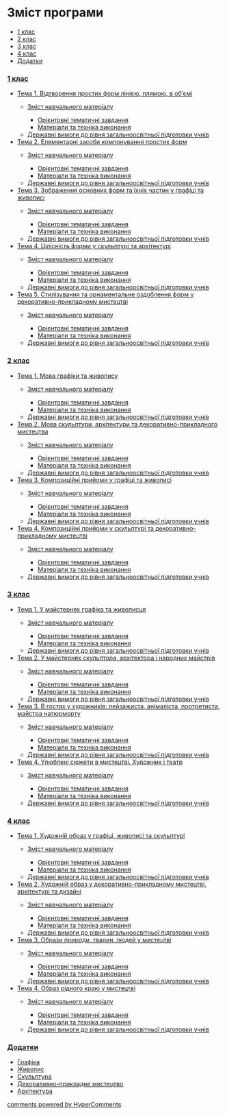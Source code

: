 <div id="hypercomments_widget" class="js-hypercomments-widget invisible"></div>

# Зміст програми

<div>
  <!-- Nav tabs -->
  <ul class="nav nav-tabs" role="tablist">
    <li role="presentation" class="active"><a href="#home" aria-controls="home" role="tab" data-toggle="tab">1 клас</a></li>
    <li role="presentation"><a href="#menu1" aria-controls="menu1" role="tab" data-toggle="tab">2 клас</a></li>
    <li role="presentation"><a href="#menu2" aria-controls="menu2" role="tab" data-toggle="tab">3 клас</a></li>
    <li role="presentation"><a href="#menu3" aria-controls="menu3" role="tab" data-toggle="tab">4 клас</a></li>
    <li role="presentation"><a href="#menu4" aria-controls="menu4" role="tab" data-toggle="tab">Додатки</a></li>
  </ul>
  <!-- Tab panes -->
  <div class="tab-content">
    <div role="tabpanel" class="tab-pane active" id="home"><h3><a href="http://mon-arts-new.ed-era.com/1/1_klas.html">1 клас</a></h3>
<ul type="disc">
<li><a href="http://mon-arts-new.ed-era.com/1/vidtvorennya_prostykh_form_liniieyu_pliamoiu_v_obyemi.html">Тема 1. Відтворення простих форм лінією, плямою, в об’ємі</a></li>
<ul type="circle">
<li><a href="http://mon-arts-new.ed-era.com/1/zmist_navchalnoho_materialu1.html">Зміст навчального матеріалу</a></li>
<ul type="square">
<li><a href="http://mon-arts-new.ed-era.com/1/oriientovny_tematychni_zavdannya1.html">Орієнтовні тематичні завдання</a></li>
<li><a href="http://mon-arts-new.ed-era.com/1/materialy_ta_tekhnika_vykonannya1.html">Матеріали та техніка виконання</a></li>
</ul>
<li><a href="http://mon-arts-new.ed-era.com/1/derzhavni_vymohy_do_rivnya_zahalnoosvitnoi_pidhotovky_uchnyv1.html">Державні вимоги до рівня загальноосвітньої підготовки учнів</a></li>
</ul>
<li><a href="http://mon-arts-new.ed-era.com/1/elementarny_zasoby_komponuvannya_prostykh_form.html">Тема 2. Елементарні засоби компонування простих форм</a></li>
<ul type="circle">
<li><a href="http://mon-arts-new.ed-era.com/1/zmist_navchalnoho_materialu2.html">Зміст навчального матеріалу</a></li>
<ul type="square">
<li><a href="http://mon-arts-new.ed-era.com/1/oriientovny_tematychni_zavdannya2.html">Орієнтовні тематичні завдання</a></li>
<li><a href="http://mon-arts-new.ed-era.com/1/materialy_ta_tekhnika_vykonannya2.html">Матеріали та техніка виконання</a></li>
</ul>
<li><a href="http://mon-arts-new.ed-era.com/1/derzhavni_vymohy_do_rivnya_zahalnoosvitnoi_pidhotovky_uchnyv2.html">Державні вимоги до рівня загальноосвітньої підготовки учнів</a></li>
</ul>
<li><a href="http://mon-arts-new.ed-era.com/1/zobrazhennya_osnovnykh_form_ta_yikhnikh_chastyn_u_hrafitsi_ta_zhyvopysi.html">Тема 3. Зображення основних форм та їхніх частин у графіці та живописі</a></li>
<ul type="circle">
<li><a href="http://mon-arts-new.ed-era.com/1/zmist_navchalnoho_materialu3.html">Зміст навчального матеріалу</a></li>
<ul type="square">
<li><a href="http://mon-arts-new.ed-era.com/1/oriientovny_tematychni_zavdannya3.html">Орієнтовні тематичні завдання</a></li>
<li><a href="http://mon-arts-new.ed-era.com/1/materialy_ta_tekhnika_vykonannya3.html">Матеріали та техніка виконання</a></li>
</ul>
<li><a href="http://mon-arts-new.ed-era.com/1/derzhavni_vymohy_do_rivnya_zahalnoosvitnoi_pidhotovky_uchnyv3.html">Державні вимоги до рівня загальноосвітньої підготовки учнів</a></li>
</ul>
<li><a href="http://mon-arts-new.ed-era.com/1/tsilisnist_formy_u_skulpturi_ta_arkhitekturi.html">Тема 4. Цілісність форми у скульптурі та архітектурі</a></li>
<ul type="circle">
<li><a href="http://mon-arts-new.ed-era.com/1/zmist_navchalnoho_materialu4.html">Зміст навчального матеріалу</a></li>
<ul type="square">
<li><a href="http://mon-arts-new.ed-era.com/1/oriientovny_tematychni_zavdannya4.html">Орієнтовні тематичні завдання</a></li>
<li><a href="http://mon-arts-new.ed-era.com/1/materialy_ta_tekhnika_vykonannya4.html">Матеріали та техніка виконання</a></li>
</ul>
<li><a href="http://mon-arts-new.ed-era.com/1/derzhavni_vymohy_do_rivnya_zahalnoosvitnoi_pidhotovky_uchnyv4.html">Державні вимоги до рівня загальноосвітньої підготовки учнів</a></li>
</ul>
<li><a href="http://mon-arts-new.ed-era.com/1/stylizuvannya_ta_ornamentalne_ozdoblennya_form_u_dekoratyvno_prykladnomu_mystetstvi.html">Тема 5. Стилізування та орнаментальне оздоблення форм у декоративно-прикладному мистецтві</a></li>
<ul type="circle">
<li><a href="http://mon-arts-new.ed-era.com/1/zmist_navchalnoho_materialu5.html">Зміст навчального матеріалу</a></li>
<ul type="square">
<li><a href="http://mon-arts-new.ed-era.com/1/oriientovny_tematychni_zavdannya5.html">Орієнтовні тематичні завдання</a></li>
<li><a href="http://mon-arts-new.ed-era.com/1/materialy_ta_tekhnika_vykonannya5.html">Матеріали та техніка виконання</a></li>
</ul>
<li><a href="http://mon-arts-new.ed-era.com/1/derzhavni_vymohy_do_rivnya_zahalnoosvitnoi_pidhotovky_uchnyv5.html">Державні вимоги до рівня загальноосвітньої підготовки учнів</a></li>
</ul>
</ul>
</div>
<div role="tabpanel" class="tab-pane" id="menu1"><h3><a href="http://mon-arts-new.ed-era.com/2/2_klas.html">2 клас</a></h3>
<ul type="disc">
<li><a href="http://mon-arts-new.ed-era.com/2/mova_hrafiky_ta_zhyvopysu.html">Тема 1. Мова графіки та живопису</a></li>
<ul type="circle">
<li><a href="http://mon-arts-new.ed-era.com/2/zmist_navchalnoho_materialu1.html">Зміст навчального матеріалу</a></li>
<ul type="square">
<li><a href="http://mon-arts-new.ed-era.com/2/oriientovny_tematychni_zavdannya1.html">Орієнтовні тематичні завдання</a></li>
<li><a href="http://mon-arts-new.ed-era.com/2/materialy_ta_tekhnika_vykonannya1.html">Матеріали та техніка виконання</a></li>
</ul>
<li><a href="http://mon-arts-new.ed-era.com/2/derzhavni_vymohy_do_rivnya_zahalnoosvitnoi_pidhotovky_uchnyv1.html">Державні вимоги до рівня загальноосвітньої підготовки учнів</a></li>
</ul>
<li><a href="http://mon-arts-new.ed-era.com/2/mova_skulptury_arkhitektury_ta_dekoratyvno_prykladnoho_mystetstva.html">Тема 2. Мова скульптури, архітектури та декоративно-прикладного мистецтва</a></li>
<ul type="circle">
<li><a href="http://mon-arts-new.ed-era.com/2/zmist_navchalnoho_materialu2.html">Зміст навчального матеріалу</a></li>
<ul type="square">
<li><a href="http://mon-arts-new.ed-era.com/2/oriientovny_tematychni_zavdannya2.html">Орієнтовні тематичні завдання</a></li>
<li><a href="http://mon-arts-new.ed-era.com/2/materialy_ta_tekhnika_vykonannya2.html">Матеріали та техніка виконання</a></li>
</ul>
<li><a href="http://mon-arts-new.ed-era.com/2/derzhavni_vymohy_do_rivnya_zahalnoosvitnoi_pidhotovky_uchnyv2.html">Державні вимоги до рівня загальноосвітньої підготовки учнів</a></li>
</ul>
<li><a href="http://mon-arts-new.ed-era.com/2/kompozytsiini_pryiomy_u_hrafitsi_ta_zhyvopysi.html">Тема 3. Композиційні прийоми у графіці та живописі</a></li>
<ul type="circle">
<li><a href="http://mon-arts-new.ed-era.com/2/zmist_navchalnoho_materialu3.html">Зміст навчального матеріалу</a></li>
<ul type="square">
<li><a href="http://mon-arts-new.ed-era.com/2/oriientovny_tematychni_zavdannya3.html">Орієнтовні тематичні завдання</a></li>
<li><a href="http://mon-arts-new.ed-era.com/2/materialy_ta_tekhnika_vykonannya3.html">Матеріали та техніка виконання</a></li>
</ul>
<li><a href="http://mon-arts-new.ed-era.com/2/derzhavni_vymohy_do_rivnya_zahalnoosvitnoi_pidhotovky_uchnyv3.html">Державні вимоги до рівня загальноосвітньої підготовки учнів</a></li>
</ul>
<li><a href="http://mon-arts-new.ed-era.com/2/kompozytsiini_pryiomy_u_skulpturi_ta_dekoratyvno_prykladnomu_mystetstvi.html">Тема 4. Композиційні прийоми у скульптурі та декоративно-прикладному мистецтві</a></li>
<ul type="circle">
<li><a href="http://mon-arts-new.ed-era.com/2/zmist_navchalnoho_materialu4.html">Зміст навчального матеріалу</a></li>
<ul type="square">
<li><a href="http://mon-arts-new.ed-era.com/2/oriientovny_tematychni_zavdannya4.html">Орієнтовні тематичні завдання</a></li>
<li><a href="http://mon-arts-new.ed-era.com/2/materialy_ta_tekhnika_vykonannya4.html">Матеріали та техніка виконання</a></li>
</ul>
<li><a href="http://mon-arts-new.ed-era.com/2/derzhavni_vymohy_do_rivnya_zahalnoosvitnoi_pidhotovky_uchnyv4.html">Державні вимоги до рівня загальноосвітньої підготовки учнів</a></li>
</ul>
</ul>
</div>
<div role="tabpanel" class="tab-pane" id="menu2"><h3><a href="http://mon-arts-new.ed-era.com/3/3_klas.html">3 клас</a></h3>
<ul type="disc">
<li><a href="http://mon-arts-new.ed-era.com/3/u_maisternyakh_hrafika_ta_zhyvopystsya.html">Тема 1. У майстернях графіка та живописця</a></li>
<ul type="circle">
<li><a href="http://mon-arts-new.ed-era.com/3/zmist_navchalnoho_materialu1.html">Зміст навчального матеріалу</a></li>
<ul type="square">
<li><a href="http://mon-arts-new.ed-era.com/3/oriientovny_tematychni_zavdannya1.html">Орієнтовні тематичні завдання</a></li>
<li><a href="http://mon-arts-new.ed-era.com/3/materialy_ta_tekhnika_vykonannya1.html">Матеріали та техніка виконання</a></li>
</ul>
<li><a href="http://mon-arts-new.ed-era.com/3/derzhavni_vymohy_do_rivnya_zahalnoosvitnoi_pidhotovky_uchnyv1.html">Державні вимоги до рівня загальноосвітньої підготовки учнів</a></li>
</ul>
<li><a href="http://mon-arts-new.ed-era.com/3/u_maisterniakh_skulptora_arkhitektora_i_narodnykh_maistryv.html">Тема 2. У майстернях скульптора, архітектора і народних майстрів</a></li>
<ul type="circle">
<li><a href="http://mon-arts-new.ed-era.com/3/zmist_navchalnoho_materialu2.html">Зміст навчального матеріалу</a></li>
<ul type="square">
<li><a href="http://mon-arts-new.ed-era.com/3/oriientovny_tematychni_zavdannya2.html">Орієнтовні тематичні завдання</a></li>
<li><a href="http://mon-arts-new.ed-era.com/3/materialy_ta_tekhnika_vykonannya2.html">Матеріали та техніка виконання</a></li>
</ul>
<li><a href="http://mon-arts-new.ed-era.com/3/derzhavni_vymohy_do_rivnya_zahalnoosvitnoi_pidhotovky_uchnyv2.html">Державні вимоги до рівня загальноосвітньої підготовки учнів</a></li>
</ul>
<li><a href="http://mon-arts-new.ed-era.com/3/v_hostiakh_u_khudozhnykiv_peizazhysta_animalista_portretysta_maistra_natiurmortu.html">Тема 3. В гостях у художників: пейзажиста, анімаліста, портретиста, майстра натюрморту</a></li>
<ul type="circle">
<li><a href="http://mon-arts-new.ed-era.com/3/zmist_navchalnoho_materialu3.html">Зміст навчального матеріалу</a></li>
<ul type="square">
<li><a href="http://mon-arts-new.ed-era.com/3/oriientovny_tematychni_zavdannya3.html">Орієнтовні тематичні завдання</a></li>
<li><a href="http://mon-arts-new.ed-era.com/3/materialy_ta_tekhnika_vykonannya3.html">Матеріали та техніка виконання</a></li>
</ul>
<li><a href="http://mon-arts-new.ed-era.com/3/derzhavni_vymohy_do_rivnya_zahalnoosvitnoi_pidhotovky_uchnyv3.html">Державні вимоги до рівня загальноосвітньої підготовки учнів</a></li>
</ul>
<li><a href="http://mon-arts-new.ed-era.com/3/ulyubleni_siuzhety_v_mystetstvi_khudozhnyk_i_teatr.html">Тема 4. Улюблені сюжети в мистецтві. Художник і театр</a></li>
<ul type="circle">
<li><a href="http://mon-arts-new.ed-era.com/3/zmist_navchalnoho_materialu4.html">Зміст навчального матеріалу</a></li>
<ul type="square">
<li><a href="http://mon-arts-new.ed-era.com/3/oriientovny_tematychni_zavdannya4.html">Орієнтовні тематичні завдання</a></li>
<li><a href="http://mon-arts-new.ed-era.com/3/materialy_ta_tekhnika_vykonannya4.html">Матеріали та техніка виконання</a></li>
</ul>
<li><a href="http://mon-arts-new.ed-era.com/3/derzhavni_vymohy_do_rivnya_zahalnoosvitnoi_pidhotovky_uchnyv4.html">Державні вимоги до рівня загальноосвітньої підготовки учнів</a></li>
</ul>
</ul>
</div>
<div role="tabpanel" class="tab-pane" id="menu3"><h3><a href="http://mon-arts-new.ed-era.com/4/4_klas.html">4 клас</a></h3>
<ul type="disc">
<li><a href="http://mon-arts-new.ed-era.com/4/khudozhniy_obraz_u_hrafitsi_zhyvopysi_ta_skulpturi.html">Тема 1. Художній образ у графіці, живописі та скульптурі</a></li>
<ul type="circle">
<li><a href="http://mon-arts-new.ed-era.com/4/zmist_navchalnoho_materialu1.html">Зміст навчального матеріалу</a></li>
<ul type="square">
<li><a href="http://mon-arts-new.ed-era.com/4/oriientovny_tematychni_zavdannya1.html">Орієнтовні тематичні завдання</a></li>
<li><a href="http://mon-arts-new.ed-era.com/4/materialy_ta_tekhnika_vykonannya1.html">Матеріали та техніка виконання</a></li>
</ul>
<li><a href="http://mon-arts-new.ed-era.com/4/derzhavni_vymohy_do_rivnya_zahalnoosvitnoi_pidhotovky_uchnyv1.html">Державні вимоги до рівня загальноосвітньої підготовки учнів</a></li>
</ul>
<li><a href="http://mon-arts-new.ed-era.com/4/khudozhniy_obraz_u_dekoratyvno_prykladnomu_mystetstvy_arkhitektury_ta_dyzainy.html">Тема 2. Художній образ у декоративно-прикладному мистецтві, архітектурі та дизайні </a></li>
<ul type="circle">
<li><a href="http://mon-arts-new.ed-era.com/4/zmist_navchalnoho_materialu2.html">Зміст навчального матеріалу</a></li>
<ul type="square">
<li><a href="http://mon-arts-new.ed-era.com/4/oriientovny_tematychni_zavdannya2.html">Орієнтовні тематичні завдання</a></li>
<li><a href="http://mon-arts-new.ed-era.com/4/materialy_ta_tekhnika_vykonannya2.html">Матеріали та техніка виконання</a></li>
</ul>
<li><a href="http://mon-arts-new.ed-era.com/4/derzhavni_vymohy_do_rivnya_zahalnoosvitnoi_pidhotovky_uchnyv2.html">Державні вимоги до рівня загальноосвітньої підготовки учнів</a></li>
</ul>
<li><a href="http://mon-arts-new.ed-era.com/4/obrazy_pryrody_tvaryn_lyudey_u_mystetstvy.html">Тема 3. Образи природи, тварин, людей у мистецтві</a></li>
<ul type="circle">
<li><a href="http://mon-arts-new.ed-era.com/4/zmist_navchalnoho_materialu3.html">Зміст навчального матеріалу</a></li>
<ul type="square">
<li><a href="http://mon-arts-new.ed-era.com/4/oriientovny_tematychni_zavdannya3.html">Орієнтовні тематичні завдання</a></li>
<li><a href="http://mon-arts-new.ed-era.com/4/materialy_ta_tekhnika_vykonannya3.html">Матеріали та техніка виконання</a></li>
</ul>
<li><a href="http://mon-arts-new.ed-era.com/4/derzhavni_vymohy_do_rivnya_zahalnoosvitnoi_pidhotovky_uchnyv3.html">Державні вимоги до рівня загальноосвітньої підготовки учнів</a></li>
</ul>
<li><a href="http://mon-arts-new.ed-era.com/4/obraz_ridnoho_kraiu_u_mystetstvi.html">Тема 4. Образ рідного краю у мистецтві</a></li>
<ul type="circle">
<li><a href="http://mon-arts-new.ed-era.com/4/zmist_navchalnoho_materialu4.html">Зміст навчального матеріалу</a></li>
<ul type="square">
<li><a href="http://mon-arts-new.ed-era.com/4/oriientovny_tematychni_zavdannya4.html">Орієнтовні тематичні завдання</a></li>
<li><a href="http://mon-arts-new.ed-era.com/4/materialy_ta_tekhnika_vykonannya4.html">Матеріали та техніка виконання</a></li>
</ul>
<li><a href="http://mon-arts-new.ed-era.com/4/derzhavni_vymohy_do_rivnya_zahalnoosvitnoi_pidhotovky_uchnyv4.html">Державні вимоги до рівня загальноосвітньої підготовки учнів</a></li>
</ul>
</ul>
</div>
<div role="tabpanel" class="tab-pane" id="menu4"><h3><a href="http://mon-arts-new.ed-era.com/dodatky/perelik_tvoriv.html">Додатки</a></h3>
<ul type="disc">
<li><a href="http://mon-arts-new.ed-era.com/dodatky/graphika.html">Графіка</a></li>
<li><a href="http://mon-arts-new.ed-era.com/dodatky/zhivopis.html">Живопис</a></li>
<li><a href="http://mon-arts-new.ed-era.com/dodatky/skulptura.html">Скульптура</a></li>
<li><a href="http://mon-arts-new.ed-era.com/dodatky/dpa.html">Декоративно-прикладне мистецтво</a></li>
<li><a href="http://mon-arts-new.ed-era.com/dodatky/arkhitektura.html">Архітектура</a></li>
</ul>
</div>
</div>
</div>

<div class="js-hypercomments-container">
<a href="http://hypercomments.com" class="hc-link" title="comments widget">comments powered by HyperComments</a>
</div>